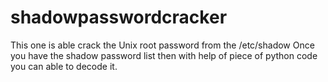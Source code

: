 # shadowpasswordcracker

This one is able crack the Unix root password from the /etc/shadow
Once you have the shadow password list then with help of piece of python code you can able to decode it.
